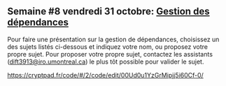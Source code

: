 ## Semaine #8 vendredi 31 octobre: [Gestion des dépendances](https://github.com/umontreal-diro/IFT3913/issues/7)

 Pour faire une présentation sur la gestion de dépendances, choisissez un des sujets listés ci-dessous et indiquez votre nom, ou proposez votre propre sujet. Pour proposer votre propre sujet,  contactez les assistants (dift3913@iro.umontreal.ca) le plus tôt possible pour valider le sujet.

 https://cryptpad.fr/code/#/2/code/edit/00Ud0u1YzGrMipjj5i60Cf-0/